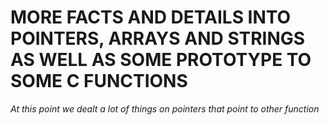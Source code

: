 # **MORE FACTS AND DETAILS INTO POINTERS, ARRAYS AND STRINGS AS WELL AS SOME PROTOTYPE TO SOME C FUNCTIONS**

_At this point we dealt a lot of things on pointers that point to other function_
